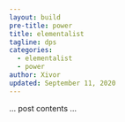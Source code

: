 ```yaml
---
layout: build
pre-title: power
title: elementalist
tagline: dps
categories:
  - elementalist
  - power
author: Xivor
updated: September 11, 2020
---
```


… post contents …